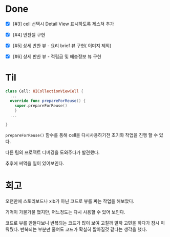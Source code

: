 # Done

- [x] [#3] cell 선택시 Detail View 표시하도록 제스쳐 추가
- [x] [#4] 반찬셀 구현
- [x] [#5] 상세 반찬 뷰 - 요리 brief 뷰 구현( 이미지 제외)
- [x] [#6] 상세 반찬 뷰 - 적립금 및 배송정보 뷰 구현



# Til

```swift
class Cell: UICollectionViewCell {
  ...
  override func prepareForReuse() {
    super.prepareForReuse()
	}
  ...
  
}

```

`prepareForReuse()` 함수를 통해 cell을 다시사용하기전 초기화 작업을 진행 할 수 있다.

다른 팀의 프로젝트 디버깅을 도와주다가 발견했다.

추후에 써먹을 일이 있어보인다.

# 회고

오랜만에 스토리보드나 xib가 아닌 코드로 뷰를 짜는 작업을 해보았다.

기억이 가물가물 했지만, 어느정도는 다시 사용할 수 있어 보인다. 

코드로 뷰를 만들다보니 반복되는 코드가 많이 보여 고칠까 말까 고민을 하다가 잠시 미뤄뒀다. 반복되는 부분만 줄여도 코드가 확실히 짧아질것 같다는 생각을 했다.

